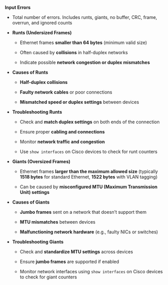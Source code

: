 **Input Errors**
- Total number of errors. Includes runts, giants, no buffer, CRC, frame, overrun, and ignored counts
- **Runts (Undersized Frames)**
    
    - Ethernet frames **smaller than 64 bytes** (minimum valid size)
        
    - Often caused by **collisions** in half-duplex networks
        
    - Indicate possible **network congestion or duplex mismatches**
        
- **Causes of Runts**
    
    - **Half-duplex collisions**
        
    - **Faulty network cables** or poor connections
        
    - **Mismatched speed or duplex settings** between devices
        
- **Troubleshooting Runts**
    
    - Check and **match duplex settings** on both ends of the connection
        
    - Ensure proper **cabling and connections**
        
    - Monitor **network traffic and congestion**
        
    - Use `show interfaces` on Cisco devices to check for runt counters


- **Giants (Oversized Frames)**
    
    - Ethernet frames **larger than the maximum allowed size** (typically **1518 bytes** for standard Ethernet, **1522 bytes** with VLAN tagging)
        
    - Can be caused by **misconfigured MTU (Maximum Transmission Unit) settings**
        
- **Causes of Giants**
    
    - **Jumbo frames** sent on a network that doesn’t support them
        
    - **MTU mismatches** between devices
        
    - **Malfunctioning network hardware** (e.g., faulty NICs or switches)
        
- **Troubleshooting Giants**
    
    - Check and **standardize MTU settings** across devices
        
    - Ensure **jumbo frames** are supported if enabled
        
    - Monitor network interfaces using `show interfaces` on Cisco devices to check for giant counters